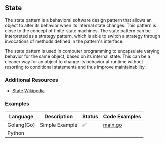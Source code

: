 ## State

The state pattern is a behavioral software design pattern that allows an object to alter its behavior when its internal state changes. This pattern is close to the concept of finite-state machines. The state pattern can be interpreted as a strategy pattern, which is able to switch a strategy through invocations of methods defined in the pattern's interface.

The state pattern is used in computer programming to encapsulate varying behavior for the same object, based on its internal state. This can be a cleaner way for an object to change its behavior at runtime without resorting to conditional statements and thus improve maintainability.

### Additional Resources

- [State Wikipedia](https://en.wikipedia.org/wiki/State_pattern)

### Examples

| Language   | Description    | Status | Code Examples                              |
| ---------- | -------------- | ------ | ------------------------------------------ |
| Golang(Go) | Simple Example | ✅     | [main.go](./simple-example/golang/main.go) |
| Python     |                |        |                                            |
